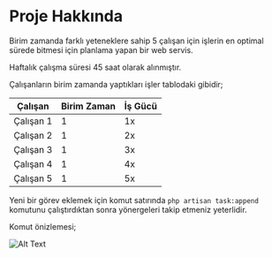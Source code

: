 # **Proje Hakkında**


Birim zamanda farklı yeteneklere sahip 5 çalışan için işlerin en optimal sürede bitmesi için planlama yapan bir web servis.

Haftalık çalışma süresi 45 saat olarak alınmıştır.

Çalışanların birim zamanda yaptıkları işler tablodaki gibidir;

Çalışan | Birim Zaman | İş Gücü
--- | --- | --- |
Çalışan 1 | 1 | 1x
Çalışan 2 | 1 | 2x
Çalışan 3 | 1 | 3x
Çalışan 4 | 1 | 4x
Çalışan 5 | 1 | 5x


Yeni bir görev eklemek için komut satırında `php artisan task:append` komutunu çalıştırdıktan sonra yönergeleri takip etmeniz yeterlidir.

Komut önizlemesi;

![Alt Text](https://media.giphy.com/media/EUl4aveHjRlNCz43tK/giphy.gif)
